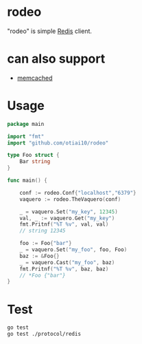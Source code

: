 # rodeo
"rodeo" is simple [Redis](http://redis.io/) client.

# can also support

- [memcached](https://github.com/otiai10/rodeo/tree/master/protocol/memcached)

# Usage
```go
package main

import "fmt"
import "github.com/otiai10/rodeo"

type Foo struct {
    Bar string
}

func main() {

    conf := rodeo.Conf{"localhost","6379"}
    vaquero := rodeo.TheVaquero(conf)

    _ = vaquero.Set("my_key", 12345)
    val, _ := vaquero.Get("my_key")
    fmt.Pritnf("%T %v", val, val)
    // string 12345

    foo := Foo{"bar"}
    _ = vaquero.Set("my_foo", foo, Foo)
    baz := &Foo{}
    _ = vaquero.Cast("my_foo", baz)
    fmt.Pritnf("%T %v", baz, baz)
    // *Foo {"bar"}
}
```

# Test
```sh
go test
go test ./protocol/redis
```

